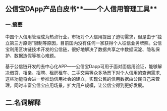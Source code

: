 ## 公信宝DApp产品白皮书**——个人信用管理工具**

### 一.摘要

中国个人信用管理成为热点行业，市场对个人信用提出了迫切需求，但是由于“独立第三方原则”限制等原因，目前国内没有任何一家获得个人征信业务牌照。公信宝利用区块链技术开发的公信链，很好地解决了数据共享之中数据沉淀、隐私保护、数据造假等核心难题。

基于公信链开发的去中心化APP——公信宝Dapp可用于面对面信用验证，能够解决借贷、相亲、招聘、租房租车、二手交易等众多场景下对个人信用的查询需求,这些功能将会进一步推动信用社会的建立，实现公民的信用数据由公民自己来管理，同时丰富公信宝应用场景，扩大用户规模，让公信宝得到更好发展。

## 二.名词解释



